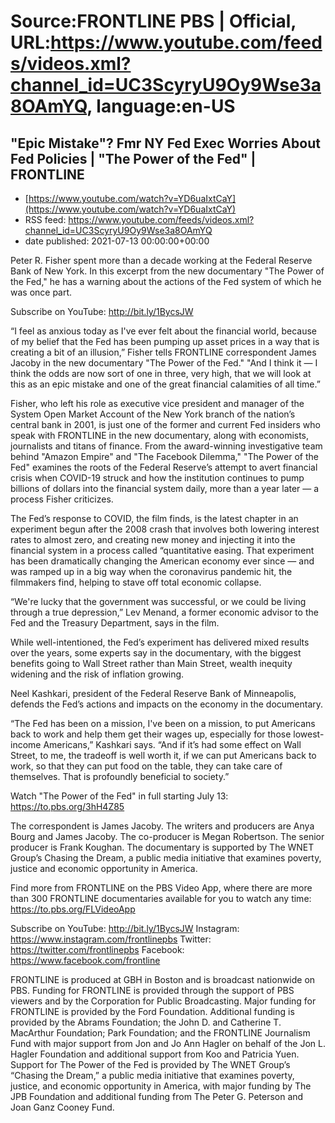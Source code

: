 # Source:FRONTLINE PBS | Official, URL:https://www.youtube.com/feeds/videos.xml?channel_id=UC3ScyryU9Oy9Wse3a8OAmYQ, language:en-US

## "Epic Mistake"? Fmr NY Fed Exec Worries About Fed Policies | "The Power of the Fed" | FRONTLINE
 - [https://www.youtube.com/watch?v=YD6uaIxtCaY](https://www.youtube.com/watch?v=YD6uaIxtCaY)
 - RSS feed: https://www.youtube.com/feeds/videos.xml?channel_id=UC3ScyryU9Oy9Wse3a8OAmYQ
 - date published: 2021-07-13 00:00:00+00:00

Peter R. Fisher spent more than a decade working at the Federal Reserve Bank of New York. In this excerpt from the new documentary "The Power of the Fed," he has a warning about the actions of the Fed system of which he was once part.

Subscribe on YouTube: http://bit.ly/1BycsJW 

“I feel as anxious today as I've ever felt about the financial world, because of my belief that the Fed has been pumping up asset prices in a way that is creating a bit of an illusion,” Fisher tells FRONTLINE correspondent James Jacoby in the new documentary "The Power of the Fed." "And I think it — I think the odds are now sort of one in three, very high, that we will look at this as an epic mistake and one of the great financial calamities of all time.”

Fisher, who left his role as executive vice president and manager of the System Open Market Account of the New York branch of the nation’s central bank in 2001, is just one of the former and current Fed insiders who speak with FRONTLINE in the new documentary, along with economists, journalists and titans of finance. From the award-winning investigative team behind "Amazon Empire" and "The Facebook Dilemma," "The Power of the Fed" examines the roots of the Federal Reserve’s attempt to avert financial crisis when COVID-19 struck and how the institution continues to pump billions of dollars into the financial system daily, more than a year later — a process Fisher criticizes.

The Fed’s response to COVID, the film finds, is the latest chapter in an experiment begun after the 2008 crash that involves both lowering interest rates to almost zero, and creating new money and injecting it into the financial system in a process called “quantitative easing. That experiment has been dramatically changing the American economy ever since — and was ramped up in a big way when the coronavirus pandemic hit, the filmmakers find, helping to stave off total economic collapse.

“We're lucky that the government was successful, or we could be living through a true depression,” Lev Menand, a former economic advisor to the Fed and the Treasury Department, says in the film.

While well-intentioned, the Fed’s experiment has delivered mixed results over the years, some experts say in the documentary, with the biggest benefits going to Wall Street rather than Main Street, wealth inequity widening and the risk of inflation growing.

Neel Kashkari, president of the Federal Reserve Bank of Minneapolis, defends the Fed’s actions and impacts on the economy in the documentary.

“The Fed has been on a mission, I've been on a mission, to put Americans back to work and help them get their wages up, especially for those lowest-income Americans,” Kashkari says. “And if it’s had some effect on Wall Street, to me, the tradeoff is well worth it, if we can put Americans back to work, so that they can put food on the table, they can take care of themselves. That is profoundly beneficial to society.”

Watch "The Power of the Fed" in full starting July 13: https://to.pbs.org/3hH4Z85

The correspondent is James Jacoby. The writers and producers are Anya Bourg and James Jacoby. The co-producer is Megan Robertson. The senior producer is Frank Koughan. The documentary is supported by The WNET Group’s Chasing the Dream, a public media initiative that examines poverty, justice and economic opportunity in America. 


Find more from FRONTLINE on the PBS Video App, where there are more than 300 FRONTLINE documentaries available for you to watch any time: https://to.pbs.org/FLVideoApp

Subscribe on YouTube: http://bit.ly/1BycsJW 
Instagram: https://www.instagram.com/frontlinepbs 
Twitter: https://twitter.com/frontlinepbs 
Facebook: https://www.facebook.com/frontline 

FRONTLINE is produced at GBH in Boston and is broadcast nationwide on PBS. Funding for FRONTLINE is provided through the support of PBS viewers and by the Corporation for Public Broadcasting. Major funding for FRONTLINE is provided by the Ford Foundation. Additional funding is provided by the Abrams Foundation; the John D. and Catherine T. MacArthur Foundation; Park Foundation; and the FRONTLINE Journalism Fund with major support from Jon and Jo Ann Hagler on behalf of the Jon L. Hagler Foundation and additional support from Koo and Patricia Yuen. Support for The Power of the Fed is provided by The WNET Group’s “Chasing the Dream,” a public media initiative that examines poverty, justice, and economic opportunity in America, with major funding by The JPB Foundation and additional funding from The Peter G. Peterson and Joan Ganz Cooney Fund.

